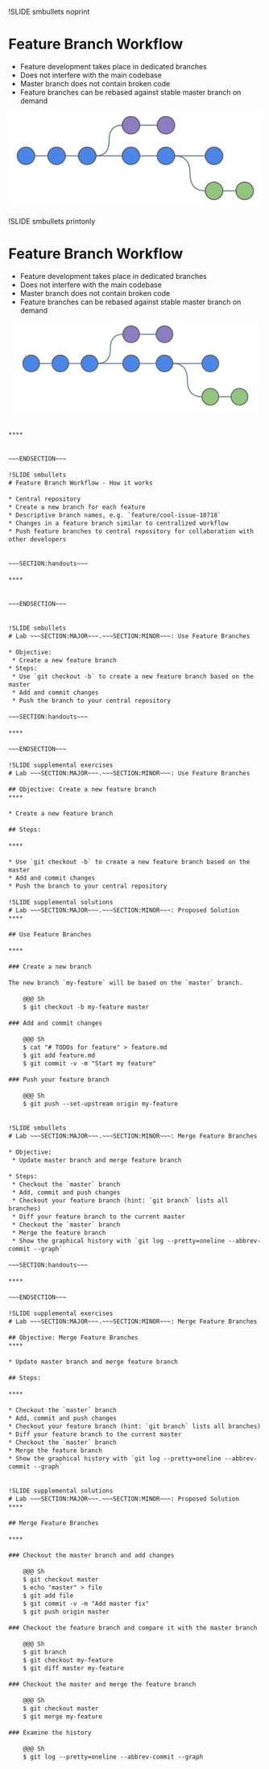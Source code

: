 !SLIDE smbullets noprint
# Feature Branch Workflow

* Feature development takes place in dedicated branches
* Does not interfere with the main codebase
* Master branch does not contain broken code
* Feature branches can be rebased against stable master branch on demand

<center><img src="../_images/workflows/git_feature_branch_workflow_01.png" alt="Feature Branch Workflow"/></center>

!SLIDE smbullets printonly
# Feature Branch Workflow

* Feature development takes place in dedicated branches
* Does not interfere with the main codebase
* Master branch does not contain broken code
* Feature branches can be rebased against stable master branch on demand

<center><img src="../_images/workflows/git_feature_branch_workflow_01.png" style="width:480px;height:182px" alt="Feature Branch Workflow"/></center>

~~~SECTION:handouts~~~

****


~~~ENDSECTION~~~

!SLIDE smbullets
# Feature Branch Workflow - How it works

* Central repository
* Create a new branch for each feature
* Descriptive branch names, e.g. `feature/cool-issue-10718`
* Changes in a feature branch similar to centralized workflow
* Push feature branches to central repository for collaboration with other developers


~~~SECTION:handouts~~~

****


~~~ENDSECTION~~~


!SLIDE smbullets
# Lab ~~~SECTION:MAJOR~~~.~~~SECTION:MINOR~~~: Use Feature Branches

* Objective:
 * Create a new feature branch
* Steps:
 * Use `git checkout -b` to create a new feature branch based on the master
 * Add and commit changes
 * Push the branch to your central repository

~~~SECTION:handouts~~~

****

~~~ENDSECTION~~~

!SLIDE supplemental exercises
# Lab ~~~SECTION:MAJOR~~~.~~~SECTION:MINOR~~~: Use Feature Branches

## Objective: Create a new feature branch
****

* Create a new feature branch

## Steps:

****

* Use `git checkout -b` to create a new feature branch based on the master
* Add and commit changes
* Push the branch to your central repository

!SLIDE supplemental solutions
# Lab ~~~SECTION:MAJOR~~~.~~~SECTION:MINOR~~~: Proposed Solution
****

## Use Feature Branches

****

### Create a new branch

The new branch `my-feature` will be based on the `master` branch.

    @@@ Sh
    $ git checkout -b my-feature master

### Add and commit changes

    @@@ Sh
    $ cat "# TODOs for feature" > feature.md
    $ git add feature.md
    $ git commit -v -m "Start my feature"

### Push your feature branch

    @@@ Sh
    $ git push --set-upstream origin my-feature


!SLIDE smbullets
# Lab ~~~SECTION:MAJOR~~~.~~~SECTION:MINOR~~~: Merge Feature Branches

* Objective:
 * Update master branch and merge feature branch

* Steps:
 * Checkout the `master` branch
 * Add, commit and push changes
 * Checkout your feature branch (hint: `git branch` lists all branches)
 * Diff your feature branch to the current master
 * Checkout the `master` branch
 * Merge the feature branch
 * Show the graphical history with `git log --pretty=oneline --abbrev-commit --graph`

~~~SECTION:handouts~~~

****

~~~ENDSECTION~~~

!SLIDE supplemental exercises
# Lab ~~~SECTION:MAJOR~~~.~~~SECTION:MINOR~~~: Merge Feature Branches

## Objective: Merge Feature Branches
****

* Update master branch and merge feature branch

## Steps:

****

* Checkout the `master` branch
* Add, commit and push changes
* Checkout your feature branch (hint: `git branch` lists all branches)
* Diff your feature branch to the current master
* Checkout the `master` branch
* Merge the feature branch
* Show the graphical history with `git log --pretty=oneline --abbrev-commit --graph`


!SLIDE supplemental solutions
# Lab ~~~SECTION:MAJOR~~~.~~~SECTION:MINOR~~~: Proposed Solution
****

## Merge Feature Branches

****

### Checkout the master branch and add changes

    @@@ Sh
    $ git checkout master
    $ echo "master" > file
    $ git add file
    $ git commit -v -m "Add master fix"
    $ git push origin master

### Checkout the feature branch and compare it with the master branch

    @@@ Sh
    $ git branch
    $ git checkout my-feature
    $ git diff master my-feature

### Checkout the master and merge the feature branch

    @@@ Sh
    $ git checkout master
    $ git merge my-feature

### Examine the history

    @@@ Sh
    $ git log --pretty=oneline --abbrev-commit --graph






